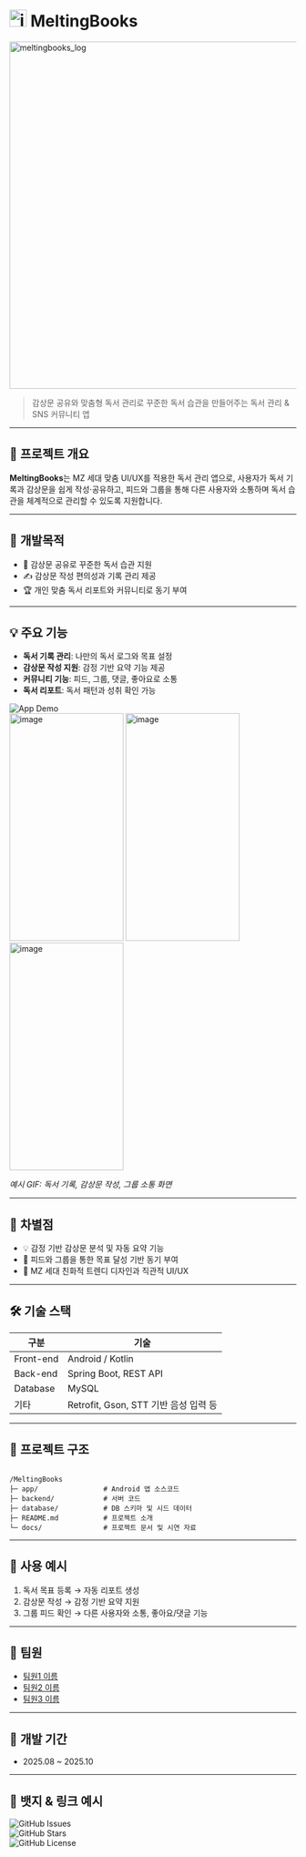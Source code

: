 # <img width="30" height="30" alt="image" src="https://github.com/user-attachments/assets/d125d03f-7263-4364-9e71-ade492a3db39" /> MeltingBooks


<img width="610" height="610" alt="meltingbooks_log" src="https://github.com/user-attachments/assets/17c32f21-37e3-43c0-a5ae-7d61e9a03b08" />

> 감상문 공유와 맞춤형 독서 관리로 꾸준한 독서 습관을 만들어주는 독서 관리 & SNS 커뮤니티 앱

---

## 🚀 프로젝트 개요
**MeltingBooks**는 MZ 세대 맞춤 UI/UX를 적용한 독서 관리 앱으로, 사용자가 독서 기록과 감상문을 쉽게 작성·공유하고, 피드와 그룹을 통해 다른 사용자와 소통하며 독서 습관을 체계적으로 관리할 수 있도록 지원합니다.

---

## 🎯 개발목적
- 📖 감상문 공유로 꾸준한 독서 습관 지원  
- ✍️ 감상문 작성 편의성과 기록 관리 제공  
- 🏆 개인 맞춤 독서 리포트와 커뮤니티로 동기 부여

---

## 💡 주요 기능
- **독서 기록 관리**: 나만의 독서 로그와 목표 설정  
- **감상문 작성 지원**: 감정 기반 요약 기능 제공  
- **커뮤니티 기능**: 피드, 그룹, 댓글, 좋아요로 소통  
- **독서 리포트**: 독서 패턴과 성취 확인 가능  

![App Demo](https://via.placeholder.com/600x300)  
<img width="200" height="400" alt="image" src="https://github.com/user-attachments/assets/e55d08db-b0ed-4b0a-a046-75c4b1952c2e" />
<img width="200" height="400" alt="image" src="https://github.com/user-attachments/assets/35627c60-15f1-4080-91e9-d5b6f5d9ade4" />
<img width="200" height="400" alt="image" src="https://github.com/user-attachments/assets/07e1e435-b8f9-4673-b7f7-0c0380f7defc" />

*예시 GIF: 독서 기록, 감상문 작성, 그룹 소통 화면*

---

## 🌟 차별점
- 💡 감정 기반 감상문 분석 및 자동 요약 기능  
- 👥 피드와 그룹을 통한 목표 달성 기반 동기 부여  
- 🎨 MZ 세대 친화적 트렌디 디자인과 직관적 UI/UX  

---

## 🛠️ 기술 스택
| 구분       | 기술                          |
|------------|-------------------------------|
| Front-end  | Android / Kotlin              |
| Back-end   | Spring Boot, REST API         |
| Database   | MySQL                         |
| 기타       | Retrofit, Gson, STT 기반 음성 입력 등 |

---

## 📂 프로젝트 구조
```

/MeltingBooks
├─ app/                # Android 앱 소스코드
├─ backend/            # 서버 코드
├─ database/           # DB 스키마 및 시드 데이터
├─ README.md           # 프로젝트 소개
└─ docs/               # 프로젝트 문서 및 시연 자료

```

---

## 📌 사용 예시
1. 독서 목표 등록 → 자동 리포트 생성  
2. 감상문 작성 → 감정 기반 요약 지원  
3. 그룹 피드 확인 → 다른 사용자와 소통, 좋아요/댓글 기능  

---

## 🤝 팀원
- [팀원1 이름](링크)  
- [팀원2 이름](링크)  
- [팀원3 이름](링크)  

---

## 📅 개발 기간
- 2025.08 ~ 2025.10  

---

## 🏅 뱃지 & 링크 예시
![GitHub Issues](https://img.shields.io/github/issues/username/MeltingBooks)  
![GitHub Stars](https://img.shields.io/github/stars/username/MeltingBooks)  
![GitHub License](https://img.shields.io/github/license/username/MeltingBooks)  
```
